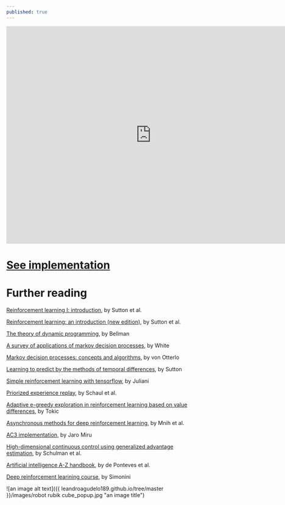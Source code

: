 ```yaml
---
published: true
---
```



<iframe src="https://www.slideshare.net/LeandroAgudelo2/slideshelf" width="760px" height="570px" frameborder="0" marginwidth="0" marginheight="0" scrolling="no" style="border:none;" allowfullscreen webkitallowfullscreen mozallowfullscreen></iframe>
 
# [See implementation](https://leandroagudelo189.github.io/Deep-Q-Learning-Implementation/)



# Further reading

[Reinforcement learning I: introduction](http://citeseer.ist.psu.edu/viewdoc/summary?doi=10.1.1.32.7692), by Sutton et al. 

[Reinforcement learning: an introduction (new edition)](http://incompleteideas.net/book/bookdraft2017nov5.pdf), by Sutton et al. 

[The theory of dynamic programming](https://www.rand.org/content/dam/rand/pubs/papers/2008/P550.pdf), by Bellman 

[A survey of applications of markov decision processes](http://www.cs.uml.edu/ecg/uploads/AIfall14/MDPApplications3.pdf), by White

[Markov decision processes: concepts and algorithms](https://pdfs.semanticscholar.org/968b/ab782e52faf0f7957ca0f38b9e9078454afe.pdf), by von Otterlo

[Learning to predict by the methods of temporal differences](https://link.springer.com/article/10.1007/BF00115009), by Sutton

[Simple reinforcement learning with tensorflow](https://medium.com/emergent-future/simple-reinforcement-learning-with-tensorflow-part-0-q-learning-with-tables-and-neural-networks-d195264329d0), by Juliani

[Priorized experience replay](https://arxiv.org/pdf/1511.05952.pdf), by Schaul et al.

[Adaptive e-greedy exploration in reinforcement learning based on value differences](http://tokic.com/www/tokicm/publikationen/papers/AdaptiveEpsilonGreedyExploration.pdf), by Tokic 

[Asynchronous methods for deep reinforcement learning](https://arxiv.org/pdf/1602.01783.pdf), by Mnih et al. 

[AC3 implementation](https://jaromiru.com/2017/03/26/lets-make-an-a3c-implementation/), by Jaro Miru 

[High-dimensional continuous control using generalized advantage estimation](https://arxiv.org/pdf/1506.02438.pdf), by Schulman et al.

[Artificial intelligence A-Z handbook](https://www.superdatascience.com/wp-content/uploads/2017/05/AI_AZ_Handbook_Kickstarter.pdf), by de Ponteves et al.

[Deep reinforcement learining course](https://simoninithomas.github.io/Deep_reinforcement_learning_Course/#hth), by Simonini 





![an image alt text]({{ leandroagudelo189.github.io/tree/master }}/images/robot rubik cube_popup.jpg "an image title")
